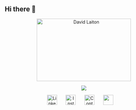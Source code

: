 ## Hi there 👋
<p align="center">
  <img src="https://github.com/user-attachments/assets/282a0f93-0624-43a7-9311-994813ed4327" alt="David Laiton" width="300px" height="200px" />
</p>

<p align="center">
  <!-- Typing SVG by DenverCoder1 - https://github.com/DenverCoder1/readme-typing-svg -->
  <a href="https://github.com/DenverCoder1/readme-typing-svg">
    <img src="https://readme-typing-svg.demolab.com/?lines=Vivir%20creando%20,%20crear%20viviendo&font=Fira%20Code&center=true&width=440&height=45&color=0139ff&vCenter=true&pause=1000&size=22" /></a>
</p>

<p align="center">
  <a href="https://www.linkedin.com/in/paola-diaz-ser/"><img width="32px" alt="LinkedIn" title="LinkedIn" src="https://img.icons8.com/?size=100&id=8808&format=png&color=0139ff"/></a>
  &#8287;&#8287;&#8287;&#8287;&#8287;
  <a href="https://www.instagram.com/t3chwithpao?igsh=dmU2ZXNqYTVkMDJx&utm_source=qr"><img width="32px" alt="Instagram" title="Instagram" src="https://img.icons8.com/?size=100&id=32292&format=png&color=0139ff"/></a>
  &#8287;&#8287;&#8287;&#8287;&#8287;
  <a href="paodiazserrano@gmial.com"><img width="32px" alt="Contact" title="Contact" src="https://img.icons8.com/?size=100&id=59835&format=png&color=0139ff"/></a>
  &#8287;&#8287;&#8287;&#8287;&#8287;
  <a href="https://medium.com/@paodiazserrano" alt="Medium" title="Medium"><img width="32px" src="https://img.icons8.com/?size=100&id=XVNvUWCvvlD9&format=png&color=0139ff"/></a>
  &#8287;&#8287;&#8287;&#8287;&#8287;
</p>



<!--
**dslaitong/dslaitong** is a ✨ _special_ ✨ repository because its `README.md` (this file) appears on your GitHub profile.

Here are some ideas to get you started:

- 🔭 I’m currently working on ...
- 🌱 I’m currently learning ...
- 👯 I’m looking to collaborate on ...
- 🤔 I’m looking for help with ...
- 💬 Ask me about ...
- 📫 How to reach me: ...
- 😄 Pronouns: ...
- ⚡ Fun fact: ...
-->
